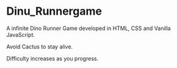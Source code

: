 # Dinu_Runnergame
A infinite Dino Runner Game developed in HTML, CSS and Vanilla JavaScript.

Avoid Cactus to stay alive.

Difficulty increases as you progress.
